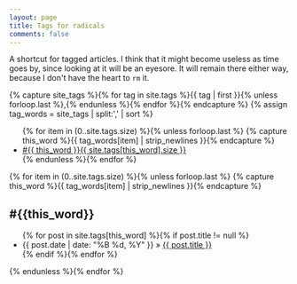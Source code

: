 ```yaml
---
layout: page
title: Tags for radicals
comments: false
---
```


A shortcut for tagged articles. I think that it might become useless as time goes by, since looking at it will be an eyesore. It will remain there either way, because I don't have the heart to ```rm``` it.

{% capture site_tags %}{% for tag in site.tags %}{{ tag | first }}{% unless forloop.last %},{% endunless %}{% endfor %}{% endcapture %}
{% assign tag_words = site_tags | split:',' | sort %}

<div id="tags">
  <ul class="tag-box inline">
  {% for item in (0..site.tags.size) %}{% unless forloop.last %}
    {% capture this_word %}{{ tag_words[item] | strip_newlines }}{% endcapture %}
    <li><a href="#{{ this_word | cgi_escape }}">#{{ this_word }}<span>{{ site.tags[this_word].size }}</span></a></li>
  {% endunless %}{% endfor %}
  </ul>
 
  {% for item in (0..site.tags.size) %}{% unless forloop.last %}
    {% capture this_word %}{{ tag_words[item] | strip_newlines }}{% endcapture %}
  <h2 id="{{ this_word | cgi_escape }}">#{{this_word}}</h2>
  <ul class="posts">
    {% for post in site.tags[this_word] %}{% if post.title != null %}
    <li itemscope><span class="entry-date"><time datetime="{{ post.date | date_to_xmlschema }}" itemprop="datePublished">{{ post.date | date: "%B %d, %Y" }}</time></span> &raquo; <a href="{{ post.url }}">{{ post.title }}</a></li>
    {% endif %}{% endfor %}
  </ul>
  {% endunless %}{% endfor %}
</div>